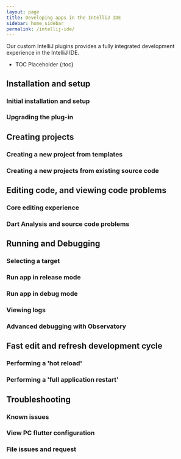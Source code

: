 ```yaml
---
layout: page
title: Developing apps in the IntelliJ IDE
sidebar: home_sidebar
permalink: /intellij-ide/
---
```


Our custom IntelliJ plugins provides a fully integrated development experience
in the IntelliJ IDE.

* TOC Placeholder
{:toc}

## Installation and setup

### Initial installation and setup

### Upgrading the plug-in

## Creating projects

### Creating a new project from templates

### Creating a new projects from existing source code

## Editing code, and viewing code problems

### Core editing experience

### Dart Analysis and source code problems

## Running and Debugging

### Selecting a target

### Run app in release mode

### Run app in debug mode

### Viewing logs

### Advanced debugging with Observatory

## Fast edit and refresh development cycle

### Performing a 'hot reload'

### Performing a 'full application restart'

## Troubleshooting

### Known issues

### View PC flutter configuration

### File issues and request
